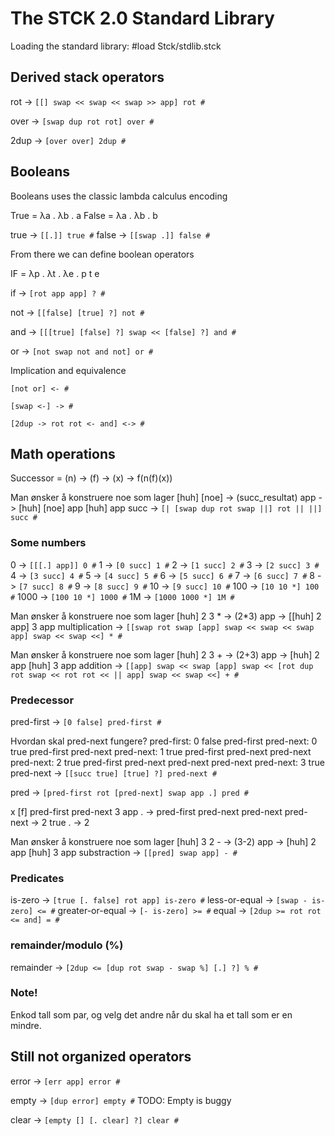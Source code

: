 The STCK 2.0 Standard Library
=============================

Loading the standard library:
#load Stck/stdlib.stck

Derived stack operators
-----------------------
rot -> ```[[] swap << swap << swap >> app] rot #```

over -> ```[swap dup rot rot] over #```

2dup -> ```[over over] 2dup #```

Booleans
--------
Booleans uses the classic lambda calculus encoding

True = λa . λb . a
False = λa . λb . b

true -> ```[[.]] true #```
false -> ```[[swap .]] false #```

From there we can define boolean operators

IF = λp . λt . λe . p t e

if -> ```[rot app app] ? #```

not -> ```[[false] [true] ?] not #```

and -> ```[[[true] [false] ?] swap << [false] ?] and #```

or -> ```[not swap not and not] or #```

Implication and equivalence

```[not or] <- #```

```[swap <-] -> #```

```[2dup -> rot rot <- and] <-> #```

Math operations
---------------

Successor = (n) -> (f) -> (x) -> f(n(f)(x))

Man ønsker å konstruere noe som lager [huh] [noe] -> (succ_resultat) app -> [huh] [noe] app [huh] app
succ -> ```[| [swap dup rot swap ||] rot || ||] succ #```

### Some numbers
0 -> ```[[[.] app]] 0 #```
1 -> ```[0 succ] 1 #```
2 -> ```[1 succ] 2 #```
3 -> ```[2 succ] 3 #```
4 -> ```[3 succ] 4 #```
5 -> ```[4 succ] 5 #```
6 -> ```[5 succ] 6 #```
7 -> ```[6 succ] 7 #```
8 -> ```[7 succ] 8 #```
9 -> ```[8 succ] 9 #```
10 -> ```[9 succ] 10 #```
100 -> ```[10 10 *] 100 #```
1000 -> ```[100 10 *] 1000 #```
1M -> ```[1000 1000 *] 1M #```

Man ønsker å konstruere noe som lager [huh] 2 3 * -> (2*3) app -> [[huh] 2 app] 3 app
multiplication -> ```[[swap rot swap [app] swap << swap << swap app] swap << swap <<] * #```

Man ønsker å konstruere noe som lager [huh] 2 3 + -> (2+3) app -> [huh] 2 app [huh] 3 app
addition -> ```[[app] swap << swap [app] swap << [rot dup rot swap << rot rot << || app] swap << swap <<] + #```

### Predecessor
pred-first -> ```[0 false] pred-first #```


Hvordan skal pred-next fungere?
pred-first: 0 false
pred-first pred-next: 0 true
pred-first pred-next pred-next: 1 true
pred-first pred-next pred-next pred-next: 2 true
pred-first pred-next pred-next pred-next pred-next: 3 true
pred-next -> ```[[succ true] [true] ?] pred-next #```

pred -> ```[pred-first rot [pred-next] swap app .] pred #```

x [f] pred-first pred-next 3 app . -> pred-first pred-next pred-next pred-next -> 2 true . -> 2

Man ønsker å konstruere noe som lager [huh] 3 2 - -> (3-2) app -> [huh] 2 app [huh] 3 app
substraction -> ```[[pred] swap app] - #```

### Predicates
is-zero -> ```[true [. false] rot app] is-zero #```
less-or-equal -> ```[swap - is-zero] <= #```
greater-or-equal -> ```[- is-zero] >= #```
equal -> ```[2dup >= rot rot <= and] = #```

### remainder/modulo (%)

remainder -> ```[2dup <= [dup rot swap - swap %] [.] ?] % #```


### Note!

Enkod tall som par, og velg det andre når du skal ha et tall som er en mindre.


Still not organized operators
-----------------------------

error -> ```[err app] error #```

empty -> ```[dup error] empty #``` TODO: Empty is buggy

clear -> ```[empty [] [. clear] ?] clear #```